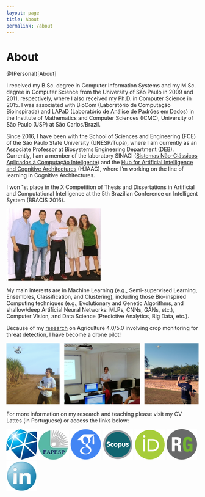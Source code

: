 ```yaml
---
layout: page
title: About
permalink: /about
---
```


# About

@(Personal)[About]

I received my B.Sc. degree in Computer Information Systems and my M.Sc. degree in Computer Science from the University of São Paulo in 2009 and 2011, respectively, where I also received my Ph.D. in Computer Science in 2015. I was associated with BioCom (Laboratório de Computação Bioinspirada) and LAPaD (Laboratório de Análise de Padrões em Dados) in the Institute of Mathematics and Computer Sciences (ICMC), University of São Paulo (USP) at São Carlos/Brazil.

Since 2016, I have been with the School of Sciences and Engineering (FCE) of the São Paulo State University (UNESP/Tupã), where I am currently as an Associate Professor at Biosystems Engineering Department (DEB). Currently, I am a member of the laboratory SINACI ([Sistemas Não-Clássicos Aplicados à Computação Inteligente](http://www.sinaci.com.br/)) and the [Hub for Artificial Intelligence and Cognitive Architectures](https://hiaac.unicamp.br/en/) (H.IAAC), where I’m working on the line of learning in Cognitive Architectures.

I won 1st place in the X Competition of Thesis and Dissertations in Artificial and Computational Intelligence at the 5th Brazilian Conference on Intelligent System (BRACIS 2016).

![Alt text](./about4.png)

My main interests are in Machine Learning (e.g., Semi-supervised Learning, Ensembles, Classification, and Clustering), including those Bio-inspired Computing techniques (e.g., Evolutionary and Genetic Algorithms, and shallow/deep Artificial Neural Networks: MLPs, CNNs, GANs, etc.), Computer Vision, and Data Science (Predictive Analytics, Big Data, etc.).

Because of my [research](https://bv.fapesp.br/pt/auxilios/99479/deteccao-de-padroes-em-plantacoes-a-partir-da-combinacao-de-classificadores-e-agrupadores-de-dados/) on Agriculture 4.0/5.0 involving crop monitoring for threat detection, I have become a drone pilot!

![Alt text](./about5-768x243.png)

For more information on my research and teaching please visit my CV Lattes (in Portuguese) or access the links below:

[![Alt text](./icU.jpg)](https://unesp.br/portaldocentes/docentes/353524/repositorio)   [![Alt text](./icFAP.jpg)](https://bv.fapesp.br/pt/pesquisador/80179/luiz-fernando-sommaggio-coletta)   [![Alt text](./icG.png)](https://scholar.google.com/citations?user=rt8u0ZsAAAAJ&hl=pt-BR&oi=ao)   [![Alt text](./icSC.png)](https://www.scopus.com/authid/detail.uri?authorId=50861102400)   [![Alt text](./icOR.png)](https://orcid.org/0000-0002-4542-8591)   [![Alt text](./icRG.png)](https://www.researchgate.net/profile/Luiz-Coletta)   [![Alt text](./icLINKD.png)](https://www.linkedin.com/in/luiz-coletta/)

